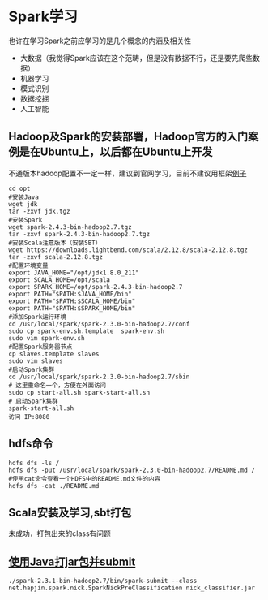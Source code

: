   # Spark学习
  也许在学习Spark之前应学习的是几个概念的内涵及相关性
  * 大数据（我觉得Spark应该在这个范畴，但是没有数据不行，还是要先爬些数据）
  * 机器学习
  * 模式识别
  * 数据挖掘
  * 人工智能
  ## Hadoop及Spark的安装部署，Hadoop官方的入门案例是在Ubuntu上，以后都在Ubuntu上开发
  不通版本hadoop配置不一定一样，建议到官网学习，目前不建议用框架[例子](https://blog.csdn.net/china1987427/article/details/82057250)
  ```
  cd opt
  #安装Java
  wget jdk
  tar -zxvf jdk.tgz 
  #安装Spark
  wget spark-2.4.3-bin-hadoop2.7.tgz 
  tar -zxvf spark-2.4.3-bin-hadoop2.7.tgz 
  #安装Scala注意版本（安装SBT）
  wget https://downloads.lightbend.com/scala/2.12.8/scala-2.12.8.tgz
  tar -zxvf scala-2.12.8.tgz 
  #配置环境变量
  export JAVA_HOME="/opt/jdk1.8.0_211"
  export SCALA_HOME=/opt/scala
  export SPARK_HOME=/opt/spark-2.4.3-bin-hadoop2.7
  export PATH="$PATH:$JAVA_HOME/bin"
  export PATH="$PATH:$SCALA_HOME/bin"
  export PATH="$PATH:$SPARK_HOME/bin"
  #添加Spark运行环境
  cd /usr/local/spark/spark-2.3.0-bin-hadoop2.7/conf
  sudo cp spark-env.sh.template  spark-env.sh
  sudo vim spark-env.sh
  #配置Spark服务器节点
  cp slaves.template slaves
  sudo vim slaves
  #启动Spark集群
  cd /usr/local/spark/spark-2.3.0-bin-hadoop2.7/sbin
  # 这里重命名一个，方便在外面访问
  sudo cp start-all.sh spark-start-all.sh 
  # 启动Spark集群
  spark-start-all.sh 
  访问 IP:8080
  ```
  ## hdfs命令
  ```
  hdfs dfs -ls /
  hdfs dfs -put /usr/local/spark/spark-2.3.0-bin-hadoop2.7/README.md /
  #使用cat命令查看一个HDFS中的README.md文件的内容
  hdfs dfs -cat ./README.md
  ```
  ## Scala安装及学习,sbt打包
  未成功，打包出来的class有问题
  ## [使用Java打jar包并submit](https://www.cnblogs.com/hapjin/archive/2018/11/30/10046238.html)
  ```
  ./spark-2.3.1-bin-hadoop2.7/bin/spark-submit --class net.hapjin.spark.nick.SparkNickPreClassification nick_classifier.jar
  ```
  
